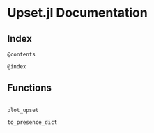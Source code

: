 # Upset.jl Documentation

## Index
```
@contents

@index
```

## Functions

```@docs

plot_upset

to_presence_dict

```


